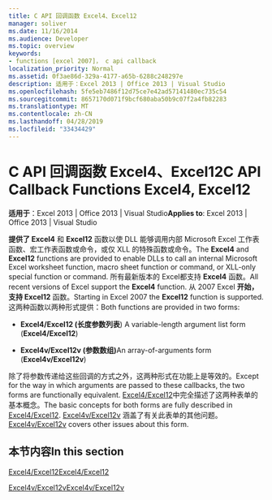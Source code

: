 ```yaml
---
title: C API 回调函数 Excel4、Excel12
manager: soliver
ms.date: 11/16/2014
ms.audience: Developer
ms.topic: overview
keywords:
- functions [excel 2007]， c api callback
localization_priority: Normal
ms.assetid: 0f3ae86d-329a-4177-a65b-6288c248297e
description: 适用于：Excel 2013 | Office 2013 | Visual Studio
ms.openlocfilehash: 5fe5eb7486f12d75ce7e42ad57141480ec735c54
ms.sourcegitcommit: 8657170d071f9bcf680aba50b9c07f2a4fb82283
ms.translationtype: MT
ms.contentlocale: zh-CN
ms.lasthandoff: 04/28/2019
ms.locfileid: "33434429"
---
```

# <a name="c-api-callback-functions-excel4-excel12"></a><span data-ttu-id="87bdf-104">C API 回调函数 Excel4、Excel12</span><span class="sxs-lookup"><span data-stu-id="87bdf-104">C API Callback Functions Excel4, Excel12</span></span>

<span data-ttu-id="87bdf-105">**适用于**：Excel 2013 | Office 2013 | Visual Studio</span><span class="sxs-lookup"><span data-stu-id="87bdf-105">**Applies to**: Excel 2013 | Office 2013 | Visual Studio</span></span> 
  
<span data-ttu-id="87bdf-106">**提供了 Excel4** 和 **Excel12** 函数以使 DLL 能够调用内部 Microsoft Excel 工作表函数、宏工作表函数或命令，或仅 XLL 的特殊函数或命令。</span><span class="sxs-lookup"><span data-stu-id="87bdf-106">The **Excel4** and **Excel12** functions are provided to enable DLLs to call an internal Microsoft Excel worksheet function, macro sheet function or command, or XLL-only special function or command.</span></span> <span data-ttu-id="87bdf-107">所有最新版本的 Excel都支持 **Excel4** 函数。</span><span class="sxs-lookup"><span data-stu-id="87bdf-107">All recent versions of Excel support the **Excel4** function.</span></span> <span data-ttu-id="87bdf-108">从 2007 Excel **开始，支持 Excel12** 函数。</span><span class="sxs-lookup"><span data-stu-id="87bdf-108">Starting in Excel 2007 the **Excel12** function is supported.</span></span> <span data-ttu-id="87bdf-109">这两种函数以两种形式提供：</span><span class="sxs-lookup"><span data-stu-id="87bdf-109">Both functions are provided in two forms:</span></span> 
  
- <span data-ttu-id="87bdf-110">**Excel4/Excel12 (长度参数列表**) </span><span class="sxs-lookup"><span data-stu-id="87bdf-110">A variable-length argument list form (**Excel4/Excel12**)</span></span>
    
- <span data-ttu-id="87bdf-111">**Excel4v/Excel12v (参数数组)**</span><span class="sxs-lookup"><span data-stu-id="87bdf-111">An array-of-arguments form (**Excel4v/Excel12v**)</span></span>
    
<span data-ttu-id="87bdf-112">除了将参数传递给这些回调的方式之外，这两种形式在功能上是等效的。</span><span class="sxs-lookup"><span data-stu-id="87bdf-112">Except for the way in which arguments are passed to these callbacks, the two forms are functionally equivalent.</span></span> <span data-ttu-id="87bdf-113">[Excel4/Excel12](excel4-excel12.md)中完全描述了这两种表单的基本概念。</span><span class="sxs-lookup"><span data-stu-id="87bdf-113">The basic concepts for both forms are fully described in [Excel4/Excel12](excel4-excel12.md).</span></span> <span data-ttu-id="87bdf-114">[Excel4v/Excel12v](excel4v-excel12v.md) 涵盖了有关此表单的其他问题。</span><span class="sxs-lookup"><span data-stu-id="87bdf-114">[Excel4v/Excel12v](excel4v-excel12v.md) covers other issues about this form.</span></span> 
  
## <a name="in-this-section"></a><span data-ttu-id="87bdf-115">本节内容</span><span class="sxs-lookup"><span data-stu-id="87bdf-115">In this section</span></span>

[<span data-ttu-id="87bdf-116">Excel4/Excel12</span><span class="sxs-lookup"><span data-stu-id="87bdf-116">Excel4/Excel12</span></span>](excel4-excel12.md)
  
[<span data-ttu-id="87bdf-117">Excel4v/Excel12v</span><span class="sxs-lookup"><span data-stu-id="87bdf-117">Excel4v/Excel12v</span></span>](excel4v-excel12v.md)
  

